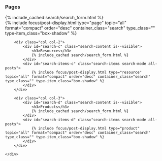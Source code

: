 ---
---

<div class="grid-3">
    <div>
        <div class="col col-1">
            <div id="search-b" class="search-content is--visible">
                <h3>Pages</h3>
                {% include_cached search/search_form.html %}
            </div>
            <div id="search-items-b" class="search-items search-mode all-posts">            
                {% include focus/post-display.html type="page" topic="all" format="compact" order="desc" container_class="search" type_class="" type-item_class="box-shadow" %}                                    
            </div>            
        </div>
        
        <div class="col col-2">
            <div id="search-c" class="search-content is--visible">
                <h3>Resources</h3>
                {% include_cached search/search_form.html %}
            </div>
            <div id="search-items-c" class="search-items search-mode all-posts">            
                {% include focus/post-display.html type="resource" topic="all" format="compact" order="desc" container_class="search" type_class="" type-item_class="box-shadow" %}                                    
            </div>       
        </div>
        
        <div class="col col-3">
            <div id="search-d" class="search-content is--visible">
                <h3>Products</h3>
                {% include_cached search/search_form.html %}
            </div>
            <div id="search-items-d" class="search-items search-mode all-posts">            
                {% include focus/post-display.html type="product" topic="all" format="compact" order="desc" container_class="search" type_class="" type-item_class="box-shadow" %}                                    
            </div>       
        </div>
        
    </div>
    
</div>